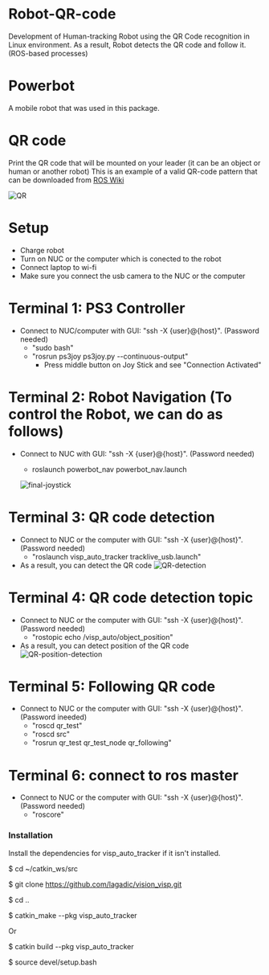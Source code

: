 # Robot-QR-code
Development of Human-tracking Robot using the QR Code recognition in Linux environment. As a result, Robot detects the QR code and follow it. (ROS-based processes)

# Powerbot
A mobile robot that was used in this package. 

# QR code
Print the QR code that will be mounted on your leader (it can be an object or human or another robot)
This is an example of a valid QR-code pattern that can be downloaded from [ROS Wiki](http://wiki.ros.org/visp_auto_tracker)

![QR](https://user-images.githubusercontent.com/52676399/96355022-265f9500-1092-11eb-9b0a-a521e5e7aacb.png)

# Setup

  - Charge robot
  - Turn on NUC or the computer which is conected to the robot
  - Connect laptop to wi-fi
  - Make sure you connect the usb camera to the NUC or the computer
# Terminal 1: PS3 Controller

- Connect to NUC/computer with GUI: "ssh -X {user}@{host}". (Password needed)
  - "sudo bash"
  - "rosrun ps3joy ps3joy.py --continuous-output"
     - Press middle button on Joy Stick and see "Connection Activated" 
 

# Terminal 2: Robot Navigation (To control the Robot, we can do as follows)
- Connect to NUC with GUI: "ssh -X {user}@{host}". (Password needed)
   - roslaunch powerbot_nav powerbot_nav.launch
   
   ![final-joystick](https://user-images.githubusercontent.com/52676399/96355606-45f9bc00-1098-11eb-92c0-623207f442c6.gif)
   
# Terminal 3: QR code detection

- Connect to NUC or the computer with GUI: "ssh -X {user}@{host}". (Password needed)
   - "roslaunch visp_auto_tracker tracklive_usb.launch"
- As a result, you can detect the QR code
   ![QR-detection](https://user-images.githubusercontent.com/52676399/96354978-96b9e680-1091-11eb-954f-f3aae5fa1bb1.png)

# Terminal 4: QR code detection topic
- Connect to NUC or the computer with GUI: "ssh -X {user}@{host}". (Password needed)
  - "rostopic echo /visp_auto/object_position" 
- As a result, you can detect position of the QR code
   ![QR-position-detection](https://user-images.githubusercontent.com/52676399/96355009-0d56e400-1092-11eb-84ea-ad05e349b885.png)
   
# Terminal 5: Following QR code
- Connect to NUC or the computer with GUI: "ssh -X {user}@{host}". (Password ineeded)
  - "roscd qr_test" 
  - "roscd src" 
  - "rosrun qr_test qr_test_node qr_following"

# Terminal 6: connect to ros master
- Connect to NUC or the computer with GUI: "ssh -X {user}@{host}". (Password needed)
  - "roscore"



### Installation

Install the dependencies for visp_auto_tracker if it isn't installed.

$ cd ~/catkin_ws/src

$ git clone https://github.com/lagadic/vision_visp.git

$ cd ..

$ catkin_make --pkg visp_auto_tracker 

Or

$ catkin build --pkg visp_auto_tracker

$ source devel/setup.bash









